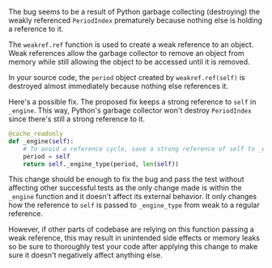 The bug seems to be a result of Python garbage collecting (destroying) the weakly referenced `PeriodIndex` prematurely because nothing else is holding a reference to it.

The `weakref.ref` function is used to create a weak reference to an object. Weak references allow the garbage collector to remove an object from memory while still allowing the object to be accessed until it is removed.

In your source code, the `period` object created by `weakref.ref(self)` is destroyed almost immediately because nothing else references it.

Here's a possible fix. The proposed fix keeps a strong reference to `self` in `_engine`. This way, Python's garbage collector won't destroy `PeriodIndex` since there's still a strong reference to it.

```python
@cache_readonly
def _engine(self):
    # To avoid a reference cycle, save a strong reference of self to _engine_type.
    period = self
    return self._engine_type(period, len(self))
```

This change should be enough to fix the bug and pass the test without affecting other successful tests as the only change made is within the `_engine` function and it doesn't affect its external behavior. It only changes how the reference to `self` is passed to `_engine_type` from weak to a regular reference. 

However, if other parts of codebase are relying on this function passing a weak reference, this may result in unintended side effects or memory leaks so be sure to thoroughly test your code after applying this change to make sure it doesn't negatively affect anything else.